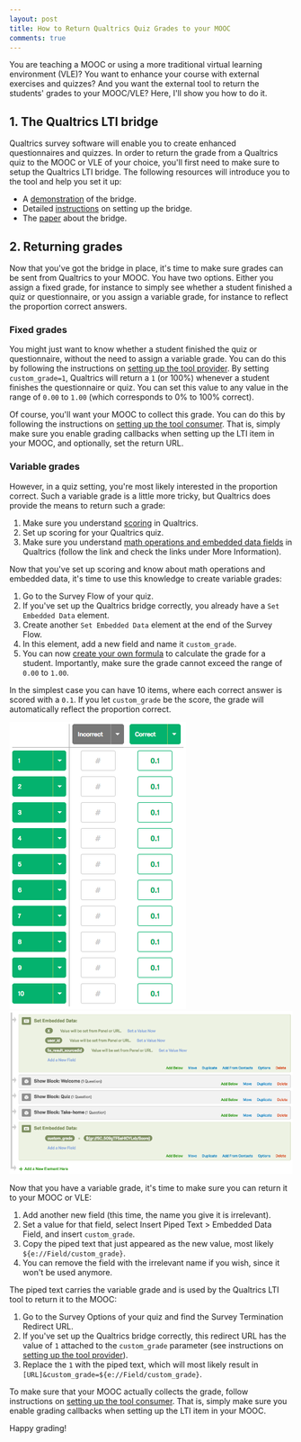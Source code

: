 ```yaml
---
layout: post
title: How to Return Qualtrics Quiz Grades to your MOOC
comments: true
---
```


<style>
div {
    text-align: justify;
    text-justify: inter-word;
}
</style>

You are teaching a MOOC or using a more traditional virtual learning environment (VLE)? You want to enhance your course with external exercises and quizzes? And you want the external tool to return the students' grades to your MOOC/VLE? Here, I'll show you how to do it.

## 1. The Qualtrics LTI bridge

Qualtrics survey software will enable you to create enhanced questionnaires and quizzes. In order to return the grade from a Qualtrics quiz to the MOOC or VLE of your choice, you'll first need to make sure to setup the Qualtrics LTI bridge. The following resources will introduce you to the tool and help you set it up:

* A [demonstration](/blog/qualtrics-lti-demonstration/) of the bridge.
* Detailed [instructions](https://github.com/renspoesse/qualtrics_lti_bridge) on setting up the bridge.
* The [paper](https://osf.io/q53jx/) about the bridge.

## 2. Returning grades

Now that you've got the bridge in place, it's time to make sure grades can be sent from Qualtrics to your MOOC.  You have two options. Either you assign a fixed grade, for instance to simply see whether a student finished a quiz or questionnaire, or you assign a variable grade, for instance to reflect the proportion correct answers.

### Fixed grades

You might just want to know whether a student finished the quiz or questionnaire, without the need to assign a variable grade. You can do this by following the instructions on [setting up the tool provider](https://github.com/renspoesse/qualtrics_lti_bridge/#setting-up-the-tool-provider-qualtrics). By setting `custom_grade=1`, Qualtrics will return a `1` (or 100%) whenever a student finishes the questionnaire or quiz. You can set this value to any value in the range of `0.00` to `1.00` (which corresponds to 0% to 100% correct).

Of course, you'll want your MOOC to collect this grade. You can do this by following the instructions on [setting up the tool consumer](https://github.com/renspoesse/qualtrics_lti_bridge/#setting-up-the-tool-consumer-coursera). That is, simply make sure you enable grading callbacks when setting up the LTI item in your MOOC, and optionally, set the return URL.

### Variable grades

However, in a quiz setting, you're most likely interested in the proportion correct. Such a variable grade is a little more tricky, but Qualtrics does provide the means to return such a grade:

1. Make sure you understand [scoring](https://www.qualtrics.com/support/survey-platform/survey-module/survey-tools/response-management-tools/scoring/) in Qualtrics.
1. Set up scoring for your Qualtrics quiz.
1. Make sure you understand [math operations and embedded data fields](https://www.qualtrics.com/support/survey-platform/survey-module/survey-tools/response-management-tools/scoring/#MoreInformation) in Qualtrics (follow the link and check the links under More Information).

Now that you've set up scoring and know about math operations and embedded data, it's time to use this knowledge to create variable grades:

1. Go to the Survey Flow of your quiz.
1. If you've set up the Qualtrics bridge correctly, you already have a `Set Embedded Data` element.
1. Create another `Set Embedded Data` element at the end of the Survey Flow.
1. In this element, add a new field and name it `custom_grade`.
1. You can now [create your own formula](https://www.qualtrics.com/support/survey-platform/survey-module/editing-questions/piped-text/math-operations/) to calculate the grade for a student. Importantly, make sure the grade cannot exceed the range of `0.00` to `1.00`.

In the simplest case you can have 10 items, where each correct answer is scored with a `0.1`. If you let `custom_grade` be the score, the grade will automatically reflect the proportion correct.

![Scoring](/assets/scoring.png)
![Survey Flow](/assets/survey_flow.png)

Now that you have a variable grade, it's time to make sure you can return it to your MOOC or VLE:

1. Add another new field (this time, the name you give it is irrelevant).
1. Set a value for that field, select Insert Piped Text > Embedded Data Field, and insert `custom_grade`.
1. Copy the piped text that just appeared as the new value, most likely `${e://Field/custom_grade}`.
1. You can remove the field with the irrelevant name if you wish, since it won't be used anymore.

The piped text carries the variable grade and is used by the Qualtrics LTI tool to return it to the MOOC:

1. Go to the Survey Options of your quiz and find the Survey Termination Redirect URL.
1. If you've set up the Qualtrics bridge correctly, this redirect URL has the value of `1` attached to the `custom_grade` parameter (see instructions on [setting up the tool provider](https://github.com/renspoesse/qualtrics_lti_bridge/#setting-up-the-tool-provider-qualtrics)).
1. Replace the `1` with the piped text, which will most likely result in `[URL]&custom_grade=${e://Field/custom_grade}`.

To make sure that your MOOC actually collects the grade, follow instructions on [setting up the tool consumer](https://github.com/renspoesse/qualtrics_lti_bridge/#setting-up-the-tool-consumer-coursera). That is, simply make sure you enable grading callbacks when setting up the LTI item in your MOOC.

Happy grading!